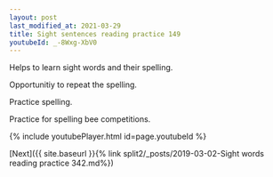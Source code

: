 ```yaml
---
layout: post
last_modified_at: 2021-03-29
title: Sight sentences reading practice 149
youtubeId: _-8Wxg-XbV0
---
```

 
 
Helps to learn sight words and their spelling.

Opportunitiy to repeat the spelling. 

Practice spelling. 
 
Practice for spelling bee competitions. 
 
{% include youtubePlayer.html id=page.youtubeId %}
 
 

[Next]({{ site.baseurl }}{% link  split2/_posts/2019-03-02-Sight words reading practice 342.md%})
 
